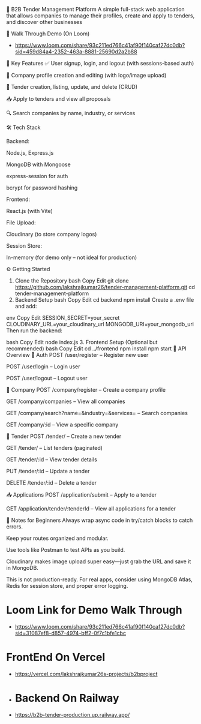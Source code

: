 🚀 B2B Tender Management Platform
A simple full-stack web application that allows companies to manage their profiles, create and apply to tenders, and discover other businesses

📌 Walk Through Demo (On Loom)
- https://www.loom.com/share/93c211ed766c41af90f140caf27dc0db?sid=459d84a4-2352-463a-8881-25690d2a2b88

📌 Key Features
✅ User signup, login, and logout (with sessions-based auth)

🏢 Company profile creation and editing (with logo/image upload)

📄 Tender creation, listing, update, and delete (CRUD)

📥 Apply to tenders and view all proposals

🔍 Search companies by name, industry, or services

🛠️ Tech Stack

Backend:

Node.js, Express.js

MongoDB with Mongoose

express-session for auth

bcrypt for password hashing

Frontend:

React.js (with Vite)

File Upload:

Cloudinary (to store company logos)

Session Store:

In-memory (for demo only – not ideal for production)

⚙️ Getting Started
1. Clone the Repository
bash
Copy
Edit
git clone https://github.com/lakshrajkumar26/tender-management-platform.git
cd tender-management-platform
2. Backend Setup
bash
Copy
Edit
cd backend
npm install
Create a .env file and add:

env
Copy
Edit
SESSION_SECRET=your_secret
CLOUDINARY_URL=your_cloudinary_url
MONGODB_URI=your_mongodb_uri
Then run the backend:

bash
Copy
Edit
node index.js
3. Frontend Setup (Optional but recommended)
bash
Copy
Edit
cd ../frontend
npm install
npm start
🔗 API Overview
🔐 Auth
POST /user/register – Register new user

POST /user/login – Login user

POST /user/logout – Logout user

🏢 Company
POST /company/register – Create a company profile

GET /company/companies – View all companies

GET /company/search?name=&industry=&services= – Search companies

GET /company/:id – View a specific company

📄 Tender
POST /tender/ – Create a new tender

GET /tender/ – List tenders (paginated)

GET /tender/:id – View tender details

PUT /tender/:id – Update a tender

DELETE /tender/:id – Delete a tender

📥 Applications
POST /application/submit – Apply to a tender

GET /application/tender/:tenderId – View all applications for a tender

👶 Notes for Beginners
Always wrap async code in try/catch blocks to catch errors.

Keep your routes organized and modular.

Use tools like Postman to test APIs as you build.

Cloudinary makes image upload super easy—just grab the URL and save it in MongoDB.

This is not production-ready. For real apps, consider using MongoDB Atlas, Redis for session store, and proper error logging.
# Loom Link for Demo Walk Through
- https://www.loom.com/share/93c211ed766c41af90f140caf27dc0db?sid=31087ef8-d857-4974-bff2-0f7c1bfe1cbc
# FrontEnd On Vercel
- https://vercel.com/lakshrajkumar26s-projects/b2bproject
- # Backend On Railway
- https://b2b-tender-production.up.railway.app/
